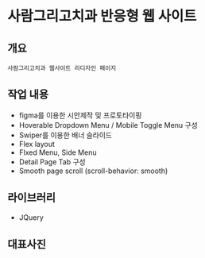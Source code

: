 # 사람그리고치과 반응형 웹 사이트

## 개요
    사람그리고치과 웹사이트 리디자인 페이지
    

## 작업 내용
-  figma를 이용한 시안제작 및 프로토타이핑
-  Hoverable Dropdown Menu / Mobile Toggle Menu 구성  
-  Swiper를 이용한 배너 슬라이드
-  Flex layout
-  Flxed Menu, Side Menu
-  Detail Page Tab 구성
-  Smooth page scroll (scroll-behavior: smooth)

## 라이브러리
- JQuery

## 대표사진
